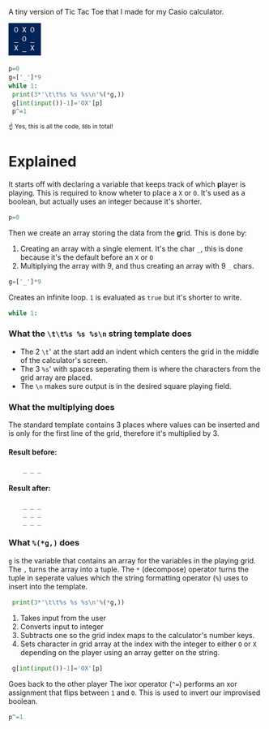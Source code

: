 A tiny version of Tic Tac Toe that I made for my Casio calculator.

![](img.png)

```python
p=0
g=['_']*9
while 1:
 print(3*'\t\t%s %s %s\n'%(*g,))
 g[int(input())-1]='OX'[p]
 p^=1
```
<sup>☝ Yes, this is all the code, `88b` in total!</sup>

# Explained
It starts off with declaring a variable that keeps track of which **p**layer is playing.
This is required to know wheter to place a `X` or `O`.
It's used as a boolean, but actually uses an integer because it's shorter.
```python
p=0
```

Then we create an array storing the data from the **g**rid.
This is done by:

1. Creating an array with a single element. It's the char `_`, this is done because it's the default before an `X` or `O`
2. Multiplying the array with 9, and thus creating an array with 9 `_` chars.

```python
g=['_']*9
```

Creates an infinite loop.
`1` is evaluated as `true` but it's shorter to write.
```python
while 1:
```

### What the `\t\t%s %s %s\n` string template does
- The 2 `\t`' at the start add an indent which centers the grid in the middle of the calculator's screen.
- The 3 `%s`' with spaces seperating them is where the characters from the grid array are placed.
- The `\n` makes sure output is in the desired square playing field.
### What the multiplying does
The standard template contains 3 places where values can be inserted and is only for the first line of the grid, therefore it's multiplied by 3.
#### Result before:
```
    _ _ _
```
#### Result after:
```
    _ _ _
    _ _ _
    _ _ _
```
### What `%(*g,)` does
`g` is the variable that contains an array for the variables in the playing grid. The `,` turns the array into a tuple. The `*` (decompose) operator turns the tuple in seperate values which the string formatting operator (`%`) uses to insert into the template.
```python
 print(3*'\t\t%s %s %s\n'%(*g,))
```

1. Takes input from the user
2. Converts input to integer
3. Subtracts one so the grid index maps to the calculator's number keys.
4. Sets character in grid array at the index with the integer to either `O` or `X` depending on the player using an array getter on the string.
```python
 g[int(input())-1]='OX'[p]
```

Goes back to the other player
The ixor operator (`^=`) performs an xor assignment that flips between `1` and `0`.
This is used to invert our improvised boolean.
 ```python
 p^=1
```